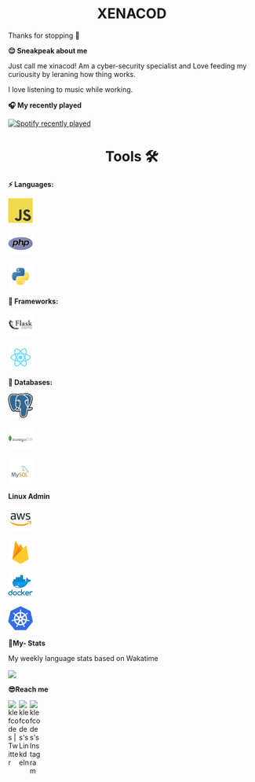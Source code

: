 <h1 align= "center"><b> XENACOD </b></h1>


<p align="center">



Thanks for stopping 🤝



</p>


**😌 Sneakpeak about me**


Just call me xinacod! Am a cyber-security specialist and Love feeding my curiousity by leraning how thing works. <br>


I love listening to music while working.



**🎧 My recently played**


[![Spotify recently played](https://spotify-recently-played-readme.vercel.app/api?user=60c4w28s5vmzo03qrlssmief6&count=3)](https://open.spotify.com/user/31mfniqsjvmap2i7lpcdu2mfdwwy)


<h1 align= "center"><b>Tools 🛠</b></h1>


<p align="center">


</p>


**⚡️ Languages:**

<code><img height="50" src="https://raw.githubusercontent.com/github/explore/80688e429a7d4ef2fca1e82350fe8e3517d3494d/topics/javascript/javascript.png"></code>

<code><img height="50" src="https://raw.githubusercontent.com/github/explore/80688e429a7d4ef2fca1e82350fe8e3517d3494d/topics/php/php.png"></code>

<code><img height="50" src="https://raw.githubusercontent.com/github/explore/80688e429a7d4ef2fca1e82350fe8e3517d3494d/topics/python/python.png"></code>



**🌱 Frameworks:**

<code><img height="50" src="https://raw.githubusercontent.com/github/explore/80688e429a7d4ef2fca1e82350fe8e3517d3494d/topics/flask/flask.png"></code>

<code><img height="50" src="https://raw.githubusercontent.com/github/explore/80688e429a7d4ef2fca1e82350fe8e3517d3494d/topics/react/react.png"></code>


**🚀 Databases:**


<code><img height="50" src="https://raw.githubusercontent.com/github/explore/80688e429a7d4ef2fca1e82350fe8e3517d3494d/topics/postgresql/postgresql.png"></code>

<code><img height="50" src="https://raw.githubusercontent.com/github/explore/80688e429a7d4ef2fca1e82350fe8e3517d3494d/topics/mongodb/mongodb.png"></code>

<code><img height="50" src="https://raw.githubusercontent.com/github/explore/80688e429a7d4ef2fca1e82350fe8e3517d3494d/topics/mysql/mysql.png"></code>


**Linux Admin**



<code><img height="50" src="https://raw.githubusercontent.com/github/explore/80688e429a7d4ef2fca1e82350fe8e3517d3494d/topics/aws/aws.png"></code>

<code><img height="50" src="https://raw.githubusercontent.com/github/explore/80688e429a7d4ef2fca1e82350fe8e3517d3494d/topics/firebase/firebase.png"></code>

<code><img height="50" src="https://raw.githubusercontent.com/github/explore/80688e429a7d4ef2fca1e82350fe8e3517d3494d/topics/docker/docker.png"></code>

<code><img height="50" src="https://raw.githubusercontent.com/github/explore/80688e429a7d4ef2fca1e82350fe8e3517d3494d/topics/kubernetes/kubernetes.png"></code>

**🎉My- Stats**



<p>My weekly language stats based on Wakatime</p>



<a href="https://github.com/xenacode-art">



  <img align="center" src="https://github-readme-stats.vercel.app/api/wakatime?username=xenacod" />



</a>


**😎Reach me**


<a href="https://twitter.com/xenacod">



  <img align="left" alt="klefcodes | Twitter" width="22px" src="https://cdn.jsdelivr.net/npm/simple-icons@v3/icons/twitter.svg" />



</a>



<a href="https://www.linkedin.com/in/eric obinna">



  <img align="left" alt="klefcodes's LinkdeIn" width="22px" src="https://cdn.jsdelivr.net/npm/simple-icons@v3/icons/linkedin.svg" />



</a>



<a href="https://www.instagram.com/xinacod_">



  <img align="left" alt="klefcodes's Instagram" width="22px" src="https://cdn.jsdelivr.net/npm/simple-icons@v3/icons/instagram.svg" />



</a>

